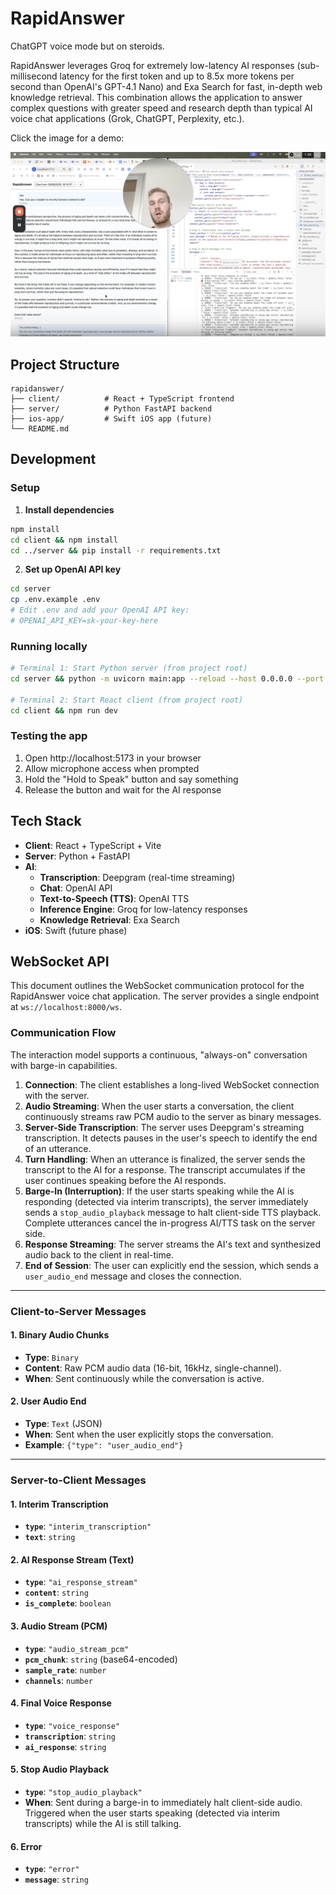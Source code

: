 # RapidAnswer

ChatGPT voice mode but on steroids.

RapidAnswer leverages Groq for extremely low-latency AI responses (sub-millisecond latency for the first token and up to 8.5x more tokens per second than OpenAI's GPT-4.1 Nano) and Exa Search for fast, in-depth web knowledge retrieval. This combination allows the application to answer complex questions with greater speed and research depth than typical AI voice chat applications (Grok, ChatGPT, Perplexity, etc.).

Click the image for a demo:

[![Loom video thumbnail](./loom-preview.png)](https://www.loom.com/share/37f813a0560d4fa2a205d7cc5acb9e42)

## Project Structure

```
rapidanswer/
├── client/          # React + TypeScript frontend
├── server/          # Python FastAPI backend
├── ios-app/         # Swift iOS app (future)
└── README.md
```

## Development

### Setup

1. **Install dependencies**

```bash
npm install
cd client && npm install
cd ../server && pip install -r requirements.txt
```

2. **Set up OpenAI API key**

```bash
cd server
cp .env.example .env
# Edit .env and add your OpenAI API key:
# OPENAI_API_KEY=sk-your-key-here
```

### Running locally

```bash
# Terminal 1: Start Python server (from project root)
cd server && python -m uvicorn main:app --reload --host 0.0.0.0 --port 8000

# Terminal 2: Start React client (from project root)
cd client && npm run dev
```

### Testing the app

1. Open http://localhost:5173 in your browser
2. Allow microphone access when prompted
3. Hold the "Hold to Speak" button and say something
4. Release the button and wait for the AI response

## Tech Stack

- **Client**: React + TypeScript + Vite
- **Server**: Python + FastAPI
- **AI**:
  - **Transcription**: Deepgram (real-time streaming)
  - **Chat**: OpenAI API
  - **Text-to-Speech (TTS)**: OpenAI TTS
  - **Inference Engine**: Groq for low-latency responses
  - **Knowledge Retrieval**: Exa Search
- **iOS**: Swift (future phase)

## WebSocket API

This document outlines the WebSocket communication protocol for the RapidAnswer voice chat application. The server provides a single endpoint at `ws://localhost:8000/ws`.

### Communication Flow

The interaction model supports a continuous, "always-on" conversation with barge-in capabilities.

1.  **Connection**: The client establishes a long-lived WebSocket connection with the server.
2.  **Audio Streaming**: When the user starts a conversation, the client continuously streams raw PCM audio to the server as binary messages.
3.  **Server-Side Transcription**: The server uses Deepgram's streaming transcription. It detects pauses in the user's speech to identify the end of an utterance.
4.  **Turn Handling**: When an utterance is finalized, the server sends the transcript to the AI for a response. The transcript accumulates if the user continues speaking before the AI responds.
5.  **Barge-In (Interruption)**: If the user starts speaking while the AI is responding (detected via interim transcripts), the server immediately sends a `stop_audio_playback` message to halt client-side TTS playback. Complete utterances cancel the in-progress AI/TTS task on the server side.
6.  **Response Streaming**: The server streams the AI's text and synthesized audio back to the client in real-time.
7.  **End of Session**: The user can explicitly end the session, which sends a `user_audio_end` message and closes the connection.

---

### Client-to-Server Messages

#### 1. Binary Audio Chunks

- **Type**: `Binary`
- **Content**: Raw PCM audio data (16-bit, 16kHz, single-channel).
- **When**: Sent continuously while the conversation is active.

#### 2. User Audio End

- **Type**: `Text` (JSON)
- **When**: Sent when the user explicitly stops the conversation.
- **Example**: `{"type": "user_audio_end"}`

---

### Server-to-Client Messages

#### 1. Interim Transcription

- **`type`**: `"interim_transcription"`
- **`text`**: `string`

#### 2. AI Response Stream (Text)

- **`type`**: `"ai_response_stream"`
- **`content`**: `string`
- **`is_complete`**: `boolean`

#### 3. Audio Stream (PCM)

- **`type`**: `"audio_stream_pcm"`
- **`pcm_chunk`**: `string` (base64-encoded)
- **`sample_rate`**: `number`
- **`channels`**: `number`

#### 4. Final Voice Response

- **`type`**: `"voice_response"`
- **`transcription`**: `string`
- **`ai_response`**: `string`

#### 5. Stop Audio Playback

- **`type`**: `"stop_audio_playback"`
- **When**: Sent during a barge-in to immediately halt client-side audio. Triggered when the user starts speaking (detected via interim transcripts) while the AI is still talking.

#### 6. Error

- **`type`**: `"error"`
- **`message`**: `string`
